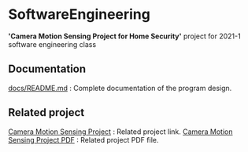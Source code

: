 # SoftwareEngineering

**'Camera Motion Sensing Project for Home Security'** project for 2021-1 software engineering class

## Documentation
[docs/README.md](docs/README.md) : Complete documentation of the program design.

## Related project
[Camera Motion Sensing Project](https://nevonprojects.com/camera-motion-sensing-project/) : Related project link.
[Camera Motion Sensing Project PDF](CameraMotionSensingProject.pdf) : Related project PDF file.
